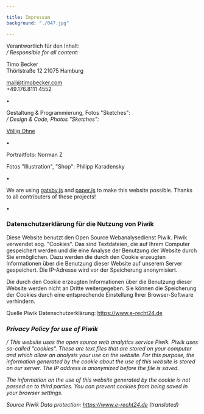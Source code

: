 ```yaml
---

title: Impressum
background: "./047.jpg"

---
```


Verantwortlich für den Inhalt:  
*/ Responsible for all content:*

Timo Becker  
Thörlstraße 12
21075 Hamburg

mail@timobecker.com  
+49.176.8111 4552

• 

Gestaltung & Programmierung, Fotos "Sketches":  
*/ Design & Code, Photos "Sketches":*

<a href="https://volligohne.de" target="_blank">Völlig Ohne</a>

• 

Portraitfoto: Norman Z

Fotos "Illustration", "Shop": Philipp Karadensky

• 

We are using <a href="https://github.com/gatsbyjs/gatsby" target="_blank">gatsby.js</a> and <a href="http://paperjs.org/" target="_blank">paper.js</a> to make this website possible. Thanks to all contributers of these projects!

• 

### Datenschutzerklärung für die Nutzung von Piwik

Diese Website benutzt den Open Source Webanalysedienst Piwik. Piwik verwendet sog. "Cookies". Das sind Textdateien, die auf Ihrem Computer gespeichert werden und die eine Analyse der Benutzung der Website durch Sie ermöglichen. Dazu werden die durch den Cookie erzeugten Informationen über die Benutzung dieser Website auf unserem Server gespeichert. Die IP-Adresse wird vor der Speicherung anonymisiert.

Die durch den Cookie erzeugten Informationen über die Benutzung dieser Website werden nicht an Dritte weitergegeben. Sie können die Speicherung der Cookies durch eine entsprechende Einstellung Ihrer Browser-Software verhindern.

Quelle Piwik Datenschutzerklärung: https://www.e-recht24.de

### *Privacy Policy for use of Piwik*

*/ This website uses the open source web analytics service Piwik. Piwik uses so-called "cookies". These are text files that are stored on your computer and which allow an analysis your use on the website. For this purpose, the information generated by the cookie about the use of this website is stored on our server. The IP address is anonymized before the file is saved.*

*The information on the use of this website generated by the cookie is not passed on to third parties. You can prevent cookies from being saved in your browser settings.*

*Source Piwik Data protection: https://www.e-recht24.de (translated)*
